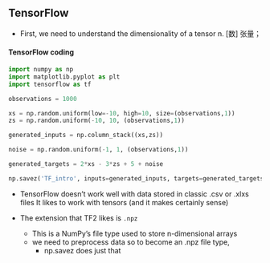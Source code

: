 ## TensorFlow

- First, we need to understand the dimensionality of a tensor n. [数] 张量；


#### TensorFlow coding

```python
import numpy as np
import matplotlib.pyplot as plt
import tensorflow as tf

observations = 1000

xs = np.random.uniform(low=-10, high=10, size=(observations,1))
zs = np.random.uniform(-10, 10, (observations,1))

generated_inputs = np.column_stack((xs,zs))

noise = np.random.uniform(-1, 1, (observations,1))

generated_targets = 2*xs - 3*zs + 5 + noise

np.savez('TF_intro', inputs=generated_inputs, targets=generated_targets)
```


- TensorFlow doesn’t work well with data stored in classic .csv or .xlxs files 
  It likes to work with tensors (and it makes certainly sense)

- The extension that TF2 likes is `.npz`
  - This is a NumPy’s file type used to store n-dimensional arrays
  - we need to preprocess data so to become an .npz file type,
    - np.savez does just that




